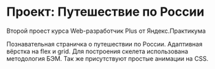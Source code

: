 # Проект: Путешествие по России

Второй проест курса Web-разработчик Plus от Яндекс.Практикума

Познавательная страничка о путешествии по России. Адаптивная вёрстка на flex и grid. Для построения скелета использована методология БЭМ. Так же присутствуют простые анимации на CSS.
